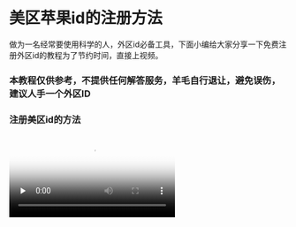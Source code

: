 # 美区苹果id的注册方法


做为一名经常要使用科学的人，外区id必备工具，下面小编给大家分享一下免费注册外区id的教程为了节约时间，直接上视频。



### 本教程仅供参考，不提供任何解答服务，羊毛自行退让，避免误伤，建议人手一个外区ID


### 注册美区id的方法


<video id="video" controls="" preload="none" poster="封面">
      <source id="mp4" src="http://124.223.202.199/appleidreg.mp4" type="video/mp4">
</videos>


### 注册完美区id后如何用支付宝充值，干搞中奸商，不当韭菜。怕麻烦，建议找本站客服购买id，不带小火箭10￥ 带小火箭40￥，价格公道，童叟无欺


### 充值教程如下 


自己到淘宝 搜索  “美区水果卡” 购买美区充值卡下载 ！

![](https://www.484.me/images/doc/20230612201851.png)

注册美区id资料

美区id注册网址

https://appleid.apple.com/account

基本资料

全名    Yela Simo

性别	Male

生日	4/27/1980

Title	Mr.

头发颜色	Brown

地址

街道
2779  Godfrey Street

区县
城市  Portland
州
OR 

州全称
Oregon

邮编
97229

电话号码
503-617-5444